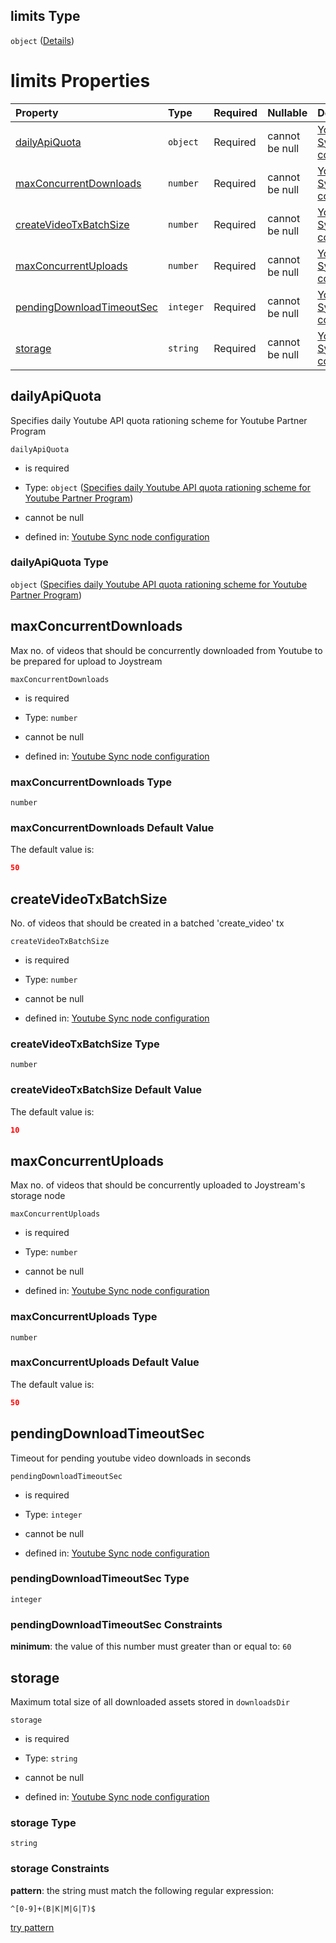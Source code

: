 ## limits Type

`object` ([Details](definition-properties-yt-synch-syncronization-related-settings-properties-limits.md))

# limits Properties

| Property                                                | Type      | Required | Nullable       | Defined by                                                                                                                                                                                                                                                                                                                        |
| :------------------------------------------------------ | :-------- | :------- | :------------- | :-------------------------------------------------------------------------------------------------------------------------------------------------------------------------------------------------------------------------------------------------------------------------------------------------------------------------------- |
| [dailyApiQuota](#dailyapiquota)                         | `object`  | Required | cannot be null | [Youtube Sync node configuration](definition-properties-yt-synch-syncronization-related-settings-properties-limits-properties-specifies-daily-youtube-api-quota-rationing-scheme-for-youtube-partner-program.md 'https://joystream.org/schemas/youtube-synch/config#/properties/sync/properties/limits/properties/dailyApiQuota') |
| [maxConcurrentDownloads](#maxconcurrentdownloads)       | `number`  | Required | cannot be null | [Youtube Sync node configuration](definition-properties-yt-synch-syncronization-related-settings-properties-limits-properties-maxconcurrentdownloads.md 'https://joystream.org/schemas/youtube-synch/config#/properties/sync/properties/limits/properties/maxConcurrentDownloads')                                                |
| [createVideoTxBatchSize](#createvideotxbatchsize)       | `number`  | Required | cannot be null | [Youtube Sync node configuration](definition-properties-yt-synch-syncronization-related-settings-properties-limits-properties-createvideotxbatchsize.md 'https://joystream.org/schemas/youtube-synch/config#/properties/sync/properties/limits/properties/createVideoTxBatchSize')                                                |
| [maxConcurrentUploads](#maxconcurrentuploads)           | `number`  | Required | cannot be null | [Youtube Sync node configuration](definition-properties-yt-synch-syncronization-related-settings-properties-limits-properties-maxconcurrentuploads.md 'https://joystream.org/schemas/youtube-synch/config#/properties/sync/properties/limits/properties/maxConcurrentUploads')                                                    |
| [pendingDownloadTimeoutSec](#pendingdownloadtimeoutsec) | `integer` | Required | cannot be null | [Youtube Sync node configuration](definition-properties-yt-synch-syncronization-related-settings-properties-limits-properties-pendingdownloadtimeoutsec.md 'https://joystream.org/schemas/youtube-synch/config#/properties/sync/properties/limits/properties/pendingDownloadTimeoutSec')                                          |
| [storage](#storage)                                     | `string`  | Required | cannot be null | [Youtube Sync node configuration](definition-properties-yt-synch-syncronization-related-settings-properties-limits-properties-storage.md 'https://joystream.org/schemas/youtube-synch/config#/properties/sync/properties/limits/properties/storage')                                                                              |

## dailyApiQuota

Specifies daily Youtube API quota rationing scheme for Youtube Partner Program

`dailyApiQuota`

- is required

- Type: `object` ([Specifies daily Youtube API quota rationing scheme for Youtube Partner Program](definition-properties-yt-synch-syncronization-related-settings-properties-limits-properties-specifies-daily-youtube-api-quota-rationing-scheme-for-youtube-partner-program.md))

- cannot be null

- defined in: [Youtube Sync node configuration](definition-properties-yt-synch-syncronization-related-settings-properties-limits-properties-specifies-daily-youtube-api-quota-rationing-scheme-for-youtube-partner-program.md 'https://joystream.org/schemas/youtube-synch/config#/properties/sync/properties/limits/properties/dailyApiQuota')

### dailyApiQuota Type

`object` ([Specifies daily Youtube API quota rationing scheme for Youtube Partner Program](definition-properties-yt-synch-syncronization-related-settings-properties-limits-properties-specifies-daily-youtube-api-quota-rationing-scheme-for-youtube-partner-program.md))

## maxConcurrentDownloads

Max no. of videos that should be concurrently downloaded from Youtube to be prepared for upload to Joystream

`maxConcurrentDownloads`

- is required

- Type: `number`

- cannot be null

- defined in: [Youtube Sync node configuration](definition-properties-yt-synch-syncronization-related-settings-properties-limits-properties-maxconcurrentdownloads.md 'https://joystream.org/schemas/youtube-synch/config#/properties/sync/properties/limits/properties/maxConcurrentDownloads')

### maxConcurrentDownloads Type

`number`

### maxConcurrentDownloads Default Value

The default value is:

```json
50
```

## createVideoTxBatchSize

No. of videos that should be created in a batched 'create_video' tx

`createVideoTxBatchSize`

- is required

- Type: `number`

- cannot be null

- defined in: [Youtube Sync node configuration](definition-properties-yt-synch-syncronization-related-settings-properties-limits-properties-createvideotxbatchsize.md 'https://joystream.org/schemas/youtube-synch/config#/properties/sync/properties/limits/properties/createVideoTxBatchSize')

### createVideoTxBatchSize Type

`number`

### createVideoTxBatchSize Default Value

The default value is:

```json
10
```

## maxConcurrentUploads

Max no. of videos that should be concurrently uploaded to Joystream's storage node

`maxConcurrentUploads`

- is required

- Type: `number`

- cannot be null

- defined in: [Youtube Sync node configuration](definition-properties-yt-synch-syncronization-related-settings-properties-limits-properties-maxconcurrentuploads.md 'https://joystream.org/schemas/youtube-synch/config#/properties/sync/properties/limits/properties/maxConcurrentUploads')

### maxConcurrentUploads Type

`number`

### maxConcurrentUploads Default Value

The default value is:

```json
50
```

## pendingDownloadTimeoutSec

Timeout for pending youtube video downloads in seconds

`pendingDownloadTimeoutSec`

- is required

- Type: `integer`

- cannot be null

- defined in: [Youtube Sync node configuration](definition-properties-yt-synch-syncronization-related-settings-properties-limits-properties-pendingdownloadtimeoutsec.md 'https://joystream.org/schemas/youtube-synch/config#/properties/sync/properties/limits/properties/pendingDownloadTimeoutSec')

### pendingDownloadTimeoutSec Type

`integer`

### pendingDownloadTimeoutSec Constraints

**minimum**: the value of this number must greater than or equal to: `60`

## storage

Maximum total size of all downloaded assets stored in `downloadsDir`

`storage`

- is required

- Type: `string`

- cannot be null

- defined in: [Youtube Sync node configuration](definition-properties-yt-synch-syncronization-related-settings-properties-limits-properties-storage.md 'https://joystream.org/schemas/youtube-synch/config#/properties/sync/properties/limits/properties/storage')

### storage Type

`string`

### storage Constraints

**pattern**: the string must match the following regular expression:

```regexp
^[0-9]+(B|K|M|G|T)$
```

[try pattern](<https://regexr.com/?expression=%5E%5B0-9%5D%2B(B%7CK%7CM%7CG%7CT)%24> 'try regular expression with regexr.com')
